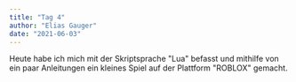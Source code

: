 ```yaml
---
title: "Tag 4"
author: "Elias Gauger"
date: "2021-06-03"
---
```


Heute habe ich mich mit der Skriptsprache "Lua" befasst und mithilfe von ein paar Anleitungen ein kleines Spiel auf der Plattform "ROBLOX" gemacht.